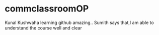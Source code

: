 # commclassroomOP

Kunal Kushwaha learning github amazing..
Sumith says that,I am able to understand the course well and clear

